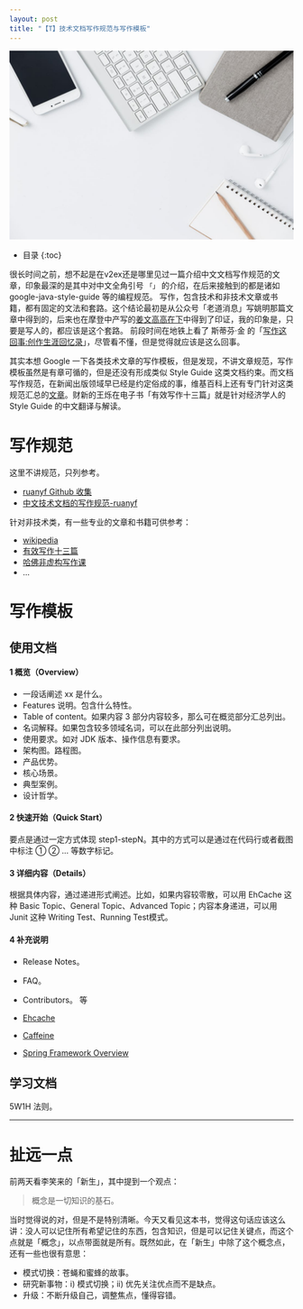 ```yaml
---
layout: post
title: "【T】技术文档写作规范与写作模板"
---
```


![write](../resource/tech_article_style_guide/write.jpeg)

* 目录
{:toc}

很长时间之前，想不起是在v2ex还是哪里见过一篇介绍中文文档写作规范的文章，印象最深的是其中对中文全角引号 `「」` 的介绍，在后来接触到的都是诸如 google-java-style-guide 等的编程规范。
写作，包含技术和非技术文章或书籍，都有固定的文法和套路。这个结论最初是从公众号「老道消息」写姚明那篇文章中得到的，后来也在摩登中产写的[姜文高高在下](https://mp.weixin.qq.com/s/VS9qzlG4Wuw44rxoof3wQg)中得到了印证，我的印象是，只要是写人的，都应该是这个套路。
前段时间在地铁上看了 斯蒂芬·金 的「[写作这回事:创作生涯回忆录](https://book.douban.com/subject/3888123/)」，尽管看不懂，但是觉得就应该是这么回事。

其实本想 Google 一下各类技术文章的写作模板，但是发现，不讲文章规范，写作模板虽然是有章可循的，但是还没有形成类似 Style Guide 这类文档约束。而文档写作规范，在新闻出版领域早已经是约定俗成的事，维基百科上还有专门针对这类规范汇总的[文章](https://en.wikipedia.org/wiki/List_of_style_guides#Newspapers)。财新的王烁在电子书「有效写作十三篇」就是针对经济学人的 Style Guide 的中文翻译与解读。

# 写作规范

这里不讲规范，只列参考。

* [ruanyf Github 收集](https://github.com/ruanyf/document-style-guide/blob/master/docs/reference.md)
* [中文技术文档的写作规范-ruanyf](http://www.ruanyifeng.com/blog/2016/10/document_style_guide.html)


针对非技术类，有一些专业的文章和书籍可供参考：

* [wikipedia](https://en.wikipedia.org/wiki/List_of_style_guides#Newspapers)
* [有效写作十三篇](https://www.amazon.cn/dp/B00J94V94E/ref=sr_1_1?ie=UTF8&qid=1528634342&sr=8-1&keywords=%E6%9C%89%E6%95%88%E5%86%99%E4%BD%9C%E5%8D%81%E4%B8%89%E7%AF%87)
* [哈佛非虚构写作课](https://book.douban.com/subject/26662600/)
* ...



# 写作模板

## 使用文档

#### 1 概览（Overview）

* 一段话阐述 xx 是什么。
* Features 说明。包含什么特性。
* Table of content。如果内容 3 部分内容较多，那么可在概览部分汇总列出。
* 名词解释。如果包含较多领域名词，可以在此部分列出说明。
* 使用要求。如对 JDK 版本、操作信息有要求。
* 架构图。路程图。
* 产品优势。
* 核心场景。
* 典型案例。
* 设计哲学。

#### 2 快速开始（Quick Start）

要点是通过一定方式体现 step1-stepN。其中的方式可以是通过在代码行或者截图中标注 ① ② … 等数字标记。 

#### 3 详细内容（Details）

根据具体内容，通过递进形式阐述。比如，如果内容较零散，可以用 EhCache 这种 Basic Topic、General Topic、Advanced Topic；内容本身递进，可以用 Junit 这种 Writing Test、Running Test模式。

#### 4 补充说明
* Release Notes。
* FAQ。
* Contributors。
等


* [Ehcache](http://www.ehcache.org/documentation/3.5/index.html)
* [Caffeine](https://github.com/ben-manes/caffeine/wiki)
* [Spring Framework Overview](https://docs.spring.io/spring/docs/5.0.0.RC3/spring-framework-reference/overview.html)


## 学习文档

5W1H 法则。


----

# 扯远一点

前两天看李笑来的「新生」，其中提到一个观点：
> 概念是一切知识的基石。

当时觉得说的对，但是不是特别清晰。今天又看见这本书，觉得这句话应该这么讲：没人可以记住所有希望记住的东西，包含知识，但是可以记住关键点，而这个点就是「概念」，以点带面就是所有。既然如此，在「新生」中除了这个概念点，还有一些也很有意思：

* 模式切换：苍蝇和蜜蜂的故事。
* 研究新事物：i) 模式切换；ii) 优先关注优点而不是缺点。
* 升级：不断升级自己，调整焦点，懂得容错。 
